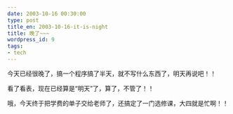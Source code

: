 ```yaml
---
date: 2003-10-16 00:30:00
type: post
title_en: 2003-10-16-it-is-night
title: 晚了~~~
wordpress_id: 9
tags:
- tech
---
```


今天已经很晚了，搞一个程序搞了半天，就不写什么东西了，明天再说吧！！

看了看表，现在已经算是“明天”了，算了，不管了！！

哦，今天终于把学费的单子交给老师了，还搞定了一门选修课，大四就是忙啊！！
